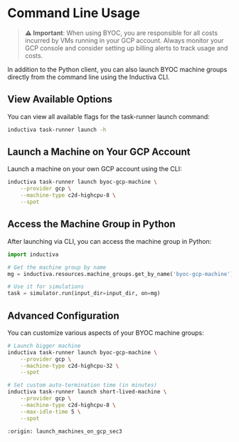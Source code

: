 # Command Line Usage

> **⚠️ Important**: When using BYOC, you are responsible for all costs incurred by VMs running in your GCP account. Always monitor your GCP console and consider setting up billing alerts to track usage and costs.

In addition to the Python client, you can also launch BYOC machine groups directly from the command line using the Inductiva CLI.

## View Available Options

You can view all available flags for the task-runner launch command:

```bash
inductiva task-runner launch -h
```

## Launch a Machine on Your GCP Account

Launch a machine on your own GCP account using the CLI:

```bash
inductiva task-runner launch byoc-gcp-machine \
    --provider gcp \
    --machine-type c2d-highcpu-8 \
    --spot
```

## Access the Machine Group in Python

After launching via CLI, you can access the machine group in Python:

```python
import inductiva

# Get the machine group by name
mg = inductiva.resources.machine_groups.get_by_name('byoc-gcp-machine')

# Use it for simulations
task = simulator.run(input_dir=input_dir, on=mg)
```

## Advanced Configuration

You can customize various aspects of your BYOC machine groups:

```bash
# Launch bigger machine
inductiva task-runner launch byoc-gcp-machine \
    --provider gcp \
    --machine-type c2d-highcpu-32 \
    --spot

# Set custom auto-termination time (in minutes)
inductiva task-runner launch short-lived-machine \
    --provider gcp \
    --machine-type c2d-highcpu-8 \
    --max-idle-time 5 \
    --spot
```

```{banner_small}
:origin: launch_machines_on_gcp_sec3
```

